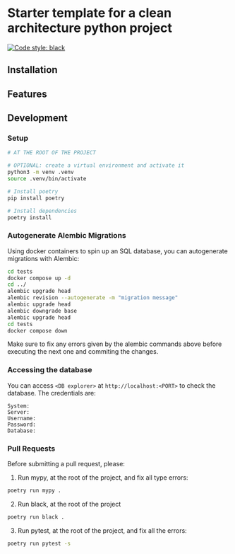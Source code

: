 # Starter template for a clean architecture python project

[![Code style: black](https://img.shields.io/badge/code%20style-black-000000.svg)](https://github.com/psf/black)


## Installation


## Features


## Development

### Setup

```bash
# AT THE ROOT OF THE PROJECT

# OPTIONAL: create a virtual environment and activate it
python3 -m venv .venv
source .venv/bin/activate

# Install poetry
pip install poetry

# Install dependencies
poetry install
```

### Autogenerate Alembic Migrations

Using docker containers to spin up an SQL database, you can autogenerate migrations with Alembic:

```bash
cd tests
docker compose up -d
cd ../
alembic upgrade head
alembic revision --autogenerate -m "migration message"
alembic upgrade head
alembic downgrade base
alembic upgrade head
cd tests
docker compose down
```

Make sure to fix any errors given by the alembic commands above before executing the next one and commiting the changes.


### Accessing the database

You can access `<DB explorer>` at `http://localhost:<PORT>` to check the database. The credentials are:
```
System:
Server:
Username:
Password:
Database:
```

### Pull Requests

Before submitting a pull request, please:

1. Run mypy, at the root of the project, and fix all type errors:
```bash
poetry run mypy .
```

2. Run black, at the root of the project
```bash
poetry run black .
```

3. Run pytest, at the root of the project, and fix all the errors:
```bash
poetry run pytest -s
```
